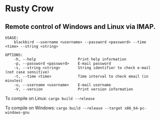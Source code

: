 # Rusty Crow
## Remote control of Windows and Linux via IMAP.

```
USAGE:
    blackbird --username <username> --password <password> --time <time> --string <string>

OPTIONS:
    -h, --help                   Print help information
    -p, --password <password>    E-mail password
    -s, --string <string>        String identifier to check e-mail (not case sensitive)
    -t, --time <time>            Time interval to check email (in minutes)
    -u, --username <username>    E-mail username
    -V, --version                Print version information
```

To compile on Linux:
`cargo build --release`

To compile on Windows:
`cargo build --release --target x86_64-pc-windows-gnu`
